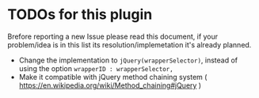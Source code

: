 TODOs for this plugin
=====================

Brefore reporting a new Issue please read this document, if your problem/idea is in this list its resolution/implemetation it's already planned.

* Change the implementation to `jQuery(wrapperSelector)`, instead of using the option `wrapperID : wrapperSelector,`
* Make it compatible with jQuery method chaining system ( https://en.wikipedia.org/wiki/Method_chaining#jQuery )